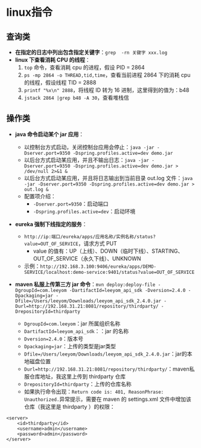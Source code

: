 # linux指令

## 查询类

- **在指定的日志中列出包含指定关键字**：`grep  -rn 关键字 xxx.log`
- **linux 下查看消耗 CPU 的线程**：
    1. `top` 命令，查看消耗 cpu 的进程，假设 PID = 2864
    2. `ps -mp 2864 -o THREAD,tid,time`，查看当前进程 2864 下的消耗 cpu 的线程，假设线程 TID = 2888
    3. `printf "%x\n" 2888`，将线程 ID 转为 16 进制，这里得到的值为：b48
    4. `jstack 2864 |grep b48 -A 30`，查看堆栈信


## 操作类

- **java 命令启动某个 jar 应用**：
    - 以控制台方式启动，关闭控制台应用会停止：`java -jar -Dserver.port=9350 -Dspring.profiles.active=dev demo.jar`
    - 以后台方式启动某应用，并且不输出日志：`java -jar -Dserver.port=9350 -Dspring.profiles.active=dev demo.jar > /dev/null 2>&1 &`
    - 以后台方式启动某应用，并且将日志输出到当前目录 out.log 文件：`java -jar -Dserver.port=9350 -Dspring.profiles.active=dev demo.jar > out.log &`
    - 配置项介绍：
        - `-Dserver.port=9350`：启动端口
        - `-Dspring.profiles.active=dev`：启动环境
- **eureka 强制下线指定的服务**：
    - `http://ip:端口/eureka/apps/应用名称/实例名称/status?value=OUT_OF_SERVICE`，请求方式 PUT
        - value 的值有：UP（上线）、DOWN（临时下线）、STARTING、OUT_OF_SERVICE（永久下线）、UNKNOWN
    - 示例：`http://192.168.3.100:9406/eureka/apps/DEMO-SERVICE/localhost:demo-service:9401/status?value=OUT_OF_SERVICE`

- **maven 私服上传第三方 jar 命令**：`mvn deploy:deploy-file -DgroupId=com.leeyom -DartifactId=leeyom_api_sdk -Dversion=2.4.0 -Dpackaging=jar -Dfile=/Users/leeyom/Downloads/leeyom_api_sdk_2.4.0.jar -Durl=http://192.168.31.21:8081/repository/thirdparty/ -DrepositoryId=thirdparty`
    - `DgroupId=com.leeyom`：jar 所属组织名称
    - `DartifactId=leeyom_api_sdk`：：jar 的名称
    - `Dversion=2.4.0`：版本号
    - `Dpackaging=jar`：上传的类型是jar类型
    - `Dfile=/Users/leeyom/Downloads/leeyom_api_sdk_2.4.0.jar`：jar的本地磁盘位置
    - `Durl=http://192.168.31.21:8081/repository/thirdparty/`：maven私服仓库地址，我这里上传到 thirdparty 仓库
    - `DrepositoryId=thirdparty`：上传的仓库名称
    - 如果执行命令出现：`Return code is: 401, ReasonPhrase: Unauthorized.`异常提示，需要在 maven 的 settings.xml 文件中增加该仓库（我这里是 thirdparty ）的权限：

```
<server>
    <id>thirdparty</id>
    <username>admin</username>
    <password>admin</password>
</server>
```